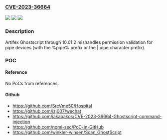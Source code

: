 ### [CVE-2023-36664](https://cve.mitre.org/cgi-bin/cvename.cgi?name=CVE-2023-36664)
![](https://img.shields.io/static/v1?label=Product&message=n%2Fa&color=blue)
![](https://img.shields.io/static/v1?label=Version&message=n%2Fa&color=blue)
![](https://img.shields.io/static/v1?label=Vulnerability&message=n%2Fa&color=brighgreen)

### Description

Artifex Ghostscript through 10.01.2 mishandles permission validation for pipe devices (with the %pipe% prefix or the | pipe character prefix).

### POC

#### Reference
No PoCs from references.

#### Github
- https://github.com/SrcVme50/Hospital
- https://github.com/izj007/wechat
- https://github.com/jakabakos/CVE-2023-36664-Ghostscript-command-injection
- https://github.com/nomi-sec/PoC-in-GitHub
- https://github.com/winkler-winsen/Scan_GhostScript


